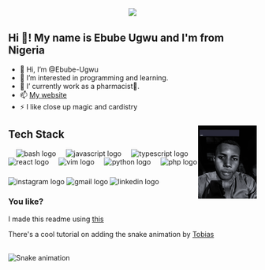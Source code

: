 <div align="center">
    <img height="150" src="images/banner.png" >
</div>


<h2 align="left">Hi 👋! My name is Ebube Ugwu and I'm from Nigeria</h2>

- 👋 Hi, I’m @Ebube-Ugwu
- 👀 I’m interested in programming and learning.
- 💞️ I’ currently work as a pharmacist💊.
- 📫 [My website](https://ebubeugwu.com)
- ⚡ I like close up magic and cardistry

###

<img align="right" height="150" src="images/profile.gif"  />

###
## Tech Stack 
<div align="left">
  <img width="12" />
  <img src="https://cdn.jsdelivr.net/gh/devicons/devicon@latest/icons/bash/bash-original.svg" height="30" alt="bash logo"  />
    <img width="12" />
  <img src="https://cdn.jsdelivr.net/gh/devicons/devicon/icons/javascript/javascript-original.svg" height="30" alt="javascript logo"  />
  <img width="12" />
  <img src="https://cdn.jsdelivr.net/gh/devicons/devicon/icons/typescript/typescript-original.svg" height="30" alt="typescript logo"  />
  <img width="12" />
  <img src="https://cdn.jsdelivr.net/gh/devicons/devicon/icons/react/react-original.svg" height="30" alt="react logo"  />
  <img width="12" />
  <img src="https://cdn.jsdelivr.net/gh/devicons/devicon@latest/icons/vim/vim-original.svg" height="30" alt="vim logo"  />
  <img width="12" />
  <img src="https://cdn.jsdelivr.net/gh/devicons/devicon/icons/python/python-original.svg" height="30" alt="python logo"  />
  <img width="12" />
  <img src="https://cdn.jsdelivr.net/gh/devicons/devicon@latest/icons/php/php-original.svg" height="30" alt="php logo"  />
</div>

###

<div align="left">
  <img src="https://img.shields.io/static/v1?message=Instagram&logo=instagram&label=&color=E4405F&logoColor=white&labelColor=&style=for-the-badge" height="35" alt="instagram logo"  />
  <img src="https://img.shields.io/static/v1?message=Gmail&logo=gmail&label=&color=D14836&logoColor=white&labelColor=&style=for-the-badge" height="35" alt="gmail logo"  />
  <img src="https://img.shields.io/static/v1?message=LinkedIn&logo=linkedin&label=&color=0077B5&logoColor=white&labelColor=&style=for-the-badge" height="35" alt="linkedin logo"  />
</div>

###

###

### You like?

I made this readme using [this](https://profile-readme-generator.com)

There's a cool tutorial on adding the snake animation by [Tobias](https://youtu.be/onUx22pgiBM?si=i0acl7suSS0rZsdQ)

<br clear="both">

<img src="https://raw.githubusercontent.com/maurodesouza/maurodesouza/output/snake.svg" alt="Snake animation" />

###
